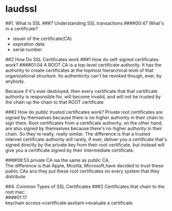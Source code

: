 # laudssl
##1. What is SSL
###7 Understanding SSL transactions
####00:47
What's in a certificate?
- issuer of the certificate(CA)
- expiration data
- serial number


##2 How Do SSL Certificates work
###1 How do self-signed certificates work?
####01:04 
A ROOT CA is a top-level certificate authority. It has the authority to create certificates at the topmost hierarchical level of that organizational structure.
Its authenticity can't be revoked though, ever, by anybody.  

Because if it's ever destroyed, then every certificate that that certificate authority is responsible for, will become invalid, and will not be trusted by the chain up the chain to that ROOT certificate

###2 How do public trusted certificates work?
Private root certificates are signed by themselves because there is no higher authority in their chain to sign them. 
Root certificates from a certificate authority, on the other hand, are also signed by themselves because there's no higher authority in their chain. 
So they're really, really similar. The difference is that a trusted internet certificate authority will rarely, if ever, deliver you a certificate that's signed directly by the private key from their root certificate, but instead will give you a certificate signed by their intermediate certificate.


####08:53
private CA isa the same as public CA.  
The difference is that Apple, Mozilla, Microsoft,have decided to trust these public CAs ans they put these root certificates on every system that they distribute.

##4. Common Types of SSL Certificates
###2 Certificates that chain to the root
mac:  
####01:17  
keychain access->certificate assitant->evaluate a certificate
